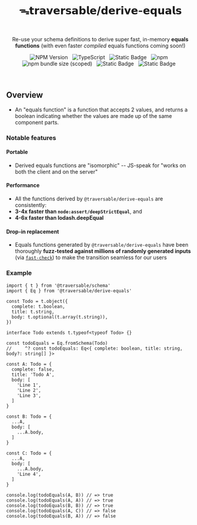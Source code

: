 <br />
  <h1 align="center">ᯓ𝘁𝗿𝗮𝘃𝗲𝗿𝘀𝗮𝗯𝗹𝗲/𝗱𝗲𝗿𝗶𝘃𝗲-𝗲𝗾𝘂𝗮𝗹𝘀</h1>
<br />

<p align="center">
Re-use your schema definitions to derive super fast, in-memory <b>equals functions</b> (with even faster <em>compiled</em> equals functions coming soon!)
</p>

<div align="center">
  <img alt="NPM Version" src="https://img.shields.io/npm/v/%40traversable%2Fderive-equals?style=flat-square&logo=npm&label=npm&color=blue">
  &nbsp;
  <img alt="TypeScript" src="https://img.shields.io/badge/TypeScript-5.5%2B-blue?style=flat-square&logo=TypeScript&logoColor=4a9cf6">
  &nbsp;
  <img alt="Static Badge" src="https://img.shields.io/badge/license-MIT-a094a2?style=flat-square">
  &nbsp;
  <img alt="npm" src="https://img.shields.io/npm/dt/@traversable/derive-equals?style=flat-square">
  &nbsp;
</div>

<div align="center">
  <img alt="npm bundle size (scoped)" src="https://img.shields.io/bundlephobia/minzip/%40traversable/derive-equals?style=flat-square&label=size">
  &nbsp;
  <img alt="Static Badge" src="https://img.shields.io/badge/ESM-supported-2d9574?style=flat-square&logo=JavaScript">
  &nbsp;
  <img alt="Static Badge" src="https://img.shields.io/badge/CJS-supported-2d9574?style=flat-square&logo=Node.JS">
  &nbsp;
</div>

<br />
<br />


## Overview

- An "equals function" is a function that accepts 2 values, and returns a boolean indicating whether the values
are made up of the same component parts.

### Notable features

#### Portable
  - Derived equals functions are "isomorphic" -- JS-speak for "works on both the client and on the server"

#### Performance
 - All the functions derived by `@traversable/derive-equals` are consistently:
  - **3-4x faster than `node:assert/deepStrictEqual`**, and 
  - **4-6x faster than lodash.deepEqual**

#### Drop-in replacement

  - Equals functions generated by `@traversable/derive-equals` have been thoroughly 
    **fuzz-tested against millions of randomly generated inputs** 
    (via [`fast-check`](https://github.com/dubzzz/fast-check)) to make the transition
    seamless for our users


### Example

```typecript
import { t } from '@traversable/schema'
import { Eq } from '@traversable/derive-equals'

const Todo = t.object({
  complete: t.boolean,
  title: t.string,
  body: t.optional(t.array(t.string)),
})

interface Todo extends t.typeof<typeof Todo> {}

const todoEquals = Eq.fromSchema(Todo) 
//     ^? const todoEquals: Eq<{ complete: boolean, title: string, body?: string[] }>

const A: Todo = {
  complete: false,
  title: 'Todo A',
  body: [
    'Line 1',
    'Line 2',
    'Line 3',
  ]
}

const B: Todo = {
  ...A,
  body: [
    ...A.body,
  ]
}

const C: Todo = {
  ...A,
  body: [
    ...A.body,
    'Line 4',
  ]
}

console.log(todoEquals(A, B)) // => true
console.log(todoEquals(A, A)) // => true
console.log(todoEquals(B, B)) // => true
console.log(todoEquals(A, C)) // => false
console.log(todoEquals(B, A)) // => false
```

